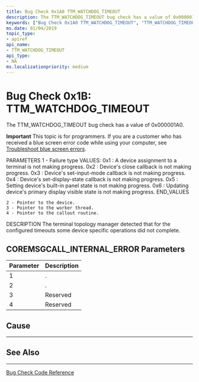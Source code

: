 ```yaml
---
title: Bug Check 0x1A0 TTM_WATCHDOG_TIMEOUT
description: The TTM_WATCHDOG_TIMEOUT bug check has a value of 0x000001A0. It indicates that a 
keywords: ["Bug Check 0x1A0 TTM_WATCHDOG_TIMEOUT", "TTM_WATCHDOG_TIMEOUT"]
ms.date: 01/04/2019
topic_type:
- apiref
api_name:
- TTM_WATCHDOG_TIMEOUT
api_type:
- NA
ms.localizationpriority: medium
---
```


# Bug Check 0x1B: TTM\_WATCHDOG\_TIMEOUT


The TTM\_WATCHDOG\_TIMEOUT bug check has a value of 0x000001A0.

**Important** This topic is for programmers. If you are a customer who has received a blue screen error code while using your computer, see [Troubleshoot blue screen errors](https://windows.microsoft.com/windows-10/troubleshoot-blue-screen-errors).

 
 PARAMETERS
    1 - Failure type
      VALUES:
          0x1 : A device assignment to a terminal is not making progress.
          0x2 : Device's close callback is not making progress.
          0x3 : Device's set-input-mode callback is not making progress.
          0x4 : Device's set-display-state callback is not making progress.
          0x5 : Setting device's built-in panel state is not making progress.
          0x6 : Updating device's primary display visible state is not making progress.
      END_VALUES

    2 - Pointer to the device.
    3 - Pointer to the worker thread.
    4 - Pointer to the callout routine.

DESCRIPTION
The terminal topology manager detected that for the configured timeouts some device specific operations did not complete.


## COREMSGCALL\_INTERNAL\_ERROR Parameters

|Parameter|Description|
|--- |--- |
|1| .|
|2| . |
|3| Reserved |
|4| Reserved |

## Cause
-----



## See Also
----------

[Bug Check Code Reference](bug-check-code-reference2.md)


